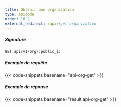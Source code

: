 ```yaml
---
title: Obtenir une organisation
type: apicode
order: 16.2
external_redirect: /api/#get-organization
---
```


##### Signature
`GET api/v1/org/:public_id`
##### Exemple de requête
{{< code-snippets basename="api-org-get" >}}
##### Exemple de réponse
{{< code-snippets basename="result.api-org-get" >}}
